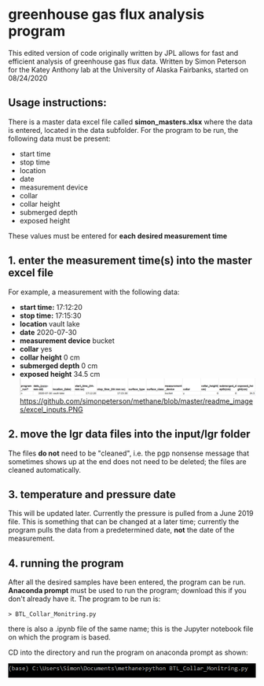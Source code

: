 # greenhouse gas flux analysis program
This edited version of code originally written by JPL allows for fast and efficient analysis of greenhouse gas flux data. Written by Simon Peterson for the Katey Anthony lab at the University of
Alaska Fairbanks, started on 08/24/2020
## Usage instructions:
There is a master data excel file called **simon_masters.xlsx** where the data is entered, located in the data subfolder. For the program to be run, the following data must be present: 

- start time
- stop time
- location
- date
- measurement device
- collar
- collar height
- submerged depth
- exposed height

These values must be entered for **each desired measurement time**
## 1. enter the measurement time(s) into the master excel file
For example, a measurement with the following data:

- **start time:** 			17:12:20
- **stop time:**  			17:15:30
- **location**    			vault lake
- **date**        			2020-07-30
- **measurement device** 	bucket
- **collar**             	yes
- **collar height**         0 cm
- **submerged depth**       0 cm
- **exposed height**        34.5 cm
![excel inputs](https://github.com/simonpeterson/methane/blob/master/readme_images/excel_inputs.PNG?raw=true)
https://github.com/simonpeterson/methane/blob/master/readme_images/excel_inputs.PNG

## 2. move the lgr data files into the input/lgr folder
The files **do not** need to be "cleaned", i.e. the pgp nonsense message that sometimes shows up at the end does not need to be deleted; the files are cleaned automatically.

## 3. temperature and pressure date
This will be updated later. Currently the pressure is pulled from a June 2019 file. This is something that can be changed at a later time; currently the program pulls the data from a
predetermined date, **not** the date of the measurement.

## 4. running the program
After all the desired samples have been entered, the program can be run. **Anaconda prompt** must be used to run the program; download this if you don't already have it. The program to be run is:

	> BTL_Collar_Monitring.py
	
there is also a .ipynb file of the same name; this is the Jupyter notebook file on which the program is based.

CD into the directory and run the program on anaconda prompt as shown:

![conda program run](https://github.com/simonpeterson/methane/blob/master/readme_images/conda_program_run.PNG?raw=true)